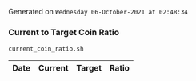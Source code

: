 Generated on `Wednesday 06-October-2021 at 02:48:34`

### Current to Target Coin Ratio
`current_coin_ratio.sh`

Date|Current|Target|Ratio
---|---|---|---
